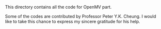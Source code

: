 This directory contains all the code for OpenMV part.

Some of the codes are contributed by Professor Peter Y.K. Cheung. I would like to take this chance to express my sincere gratitude for his help.
